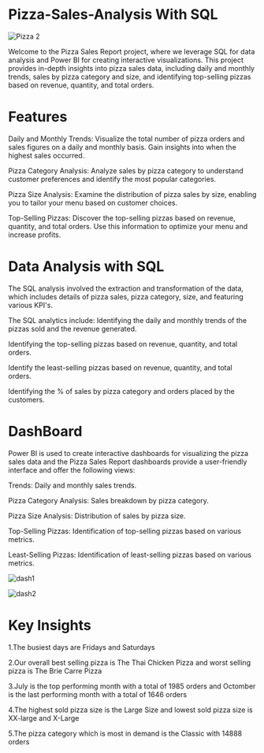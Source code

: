 # Pizza-Sales-Analysis With SQL

![Pizza 2](https://github.com/ashishwankhade0011/Pizza-Sales-Analysis/assets/160989632/8cb24131-bd47-400b-98b0-1f9b88e1abe1)

Welcome to the Pizza Sales Report project, where we leverage SQL for data analysis and Power BI for creating interactive visualizations. 
This project provides in-depth insights into pizza sales data, including daily and monthly trends, sales by pizza category and size,
and identifying top-selling pizzas based on revenue, quantity, and total orders.

# Features

Daily and Monthly Trends: Visualize the total number of pizza orders and sales figures on a daily and monthly basis. Gain insights into when the highest sales occurred.

Pizza Category Analysis: Analyze sales by pizza category to understand customer preferences and identify the most popular categories.

Pizza Size Analysis: Examine the distribution of pizza sales by size, enabling you to tailor your menu based on customer choices.

Top-Selling Pizzas: Discover the top-selling pizzas based on revenue, quantity, and total orders. Use this information to optimize your menu and increase profits.

# Data Analysis with SQL
The SQL analysis involved the extraction and transformation of the data, which includes details of pizza sales, pizza category, size, and featuring various KPI's. 

The SQL analytics include:
Identifying the daily and monthly trends of the pizzas sold and the revenue generated.

Identifying the top-selling pizzas based on revenue, quantity, and total orders.

Identify the least-selling pizzas based on revenue, quantity, and total orders.

Identifying the % of sales by pizza category and orders placed by the customers.

# DashBoard 

Power BI is used to create interactive dashboards for visualizing the pizza sales data and the Pizza Sales Report dashboards provide
a user-friendly interface and offer the following views:

Trends: Daily and monthly sales trends.

Pizza Category Analysis: Sales breakdown by pizza category.

Pizza Size Analysis: Distribution of sales by pizza size.

Top-Selling Pizzas: Identification of top-selling pizzas based on various metrics.

Least-Selling Pizzas: Identification of least-selling pizzas based on various metrics.

![dash1](https://github.com/ashishwankhade0011/Pizza-Sales-Analysis/assets/160989632/a0c85cea-075a-4680-a3f2-adbbb97d9d35)

![dash2](https://github.com/ashishwankhade0011/Pizza-Sales-Analysis/assets/160989632/4b11faac-8b7d-454f-8256-d017fe3e3f6b)


# Key Insights

1.The busiest days are Fridays and Saturdays 

2.Our overall best selling pizza is The Thai Chicken Pizza and worst selling pizza is The Brie Carre Pizza

3.July is the top performing month with a total of 1985 orders and Octomber is the last performing month with a total of 1646 orders

4.The highest sold pizza size is the Large Size and lowest sold pizza size is XX-large and X-Large

5.The pizza category which is most in demand is the Classic with 14888 orders




